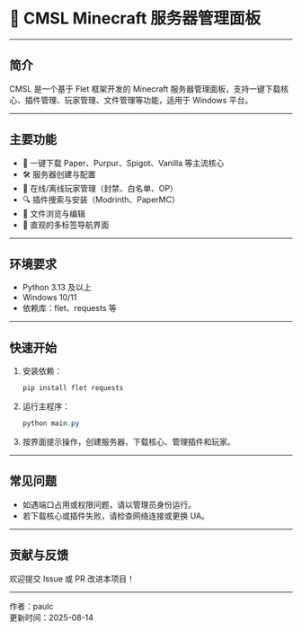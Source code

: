 
# 🌟 CMSL Minecraft 服务器管理面板

---

## 简介

CMSL 是一个基于 Flet 框架开发的 Minecraft 服务器管理面板，支持一键下载核心、插件管理、玩家管理、文件管理等功能，适用于 Windows 平台。

---

## 主要功能

- 🚀 一键下载 Paper、Purpur、Spigot、Vanilla 等主流核心
- 🛠️ 服务器创建与配置
- 👥 在线/离线玩家管理（封禁、白名单、OP）
- 🔍 插件搜索与安装（Modrinth、PaperMC）
- 📁 文件浏览与编辑
- 🧭 直观的多标签导航界面

---

## 环境要求

- Python 3.13 及以上
- Windows 10/11
- 依赖库：flet、requests 等

---

## 快速开始

1. 安装依赖：

   ```powershell
   pip install flet requests
   ```

2. 运行主程序：

   ```powershell
   python main.py
   ```

3. 按界面提示操作，创建服务器、下载核心、管理插件和玩家。

---

## 常见问题

- 如遇端口占用或权限问题，请以管理员身份运行。
- 若下载核心或插件失败，请检查网络连接或更换 UA。

---

## 贡献与反馈

欢迎提交 Issue 或 PR 改进本项目！

---

作者：paulc  
更新时间：2025-08-14
